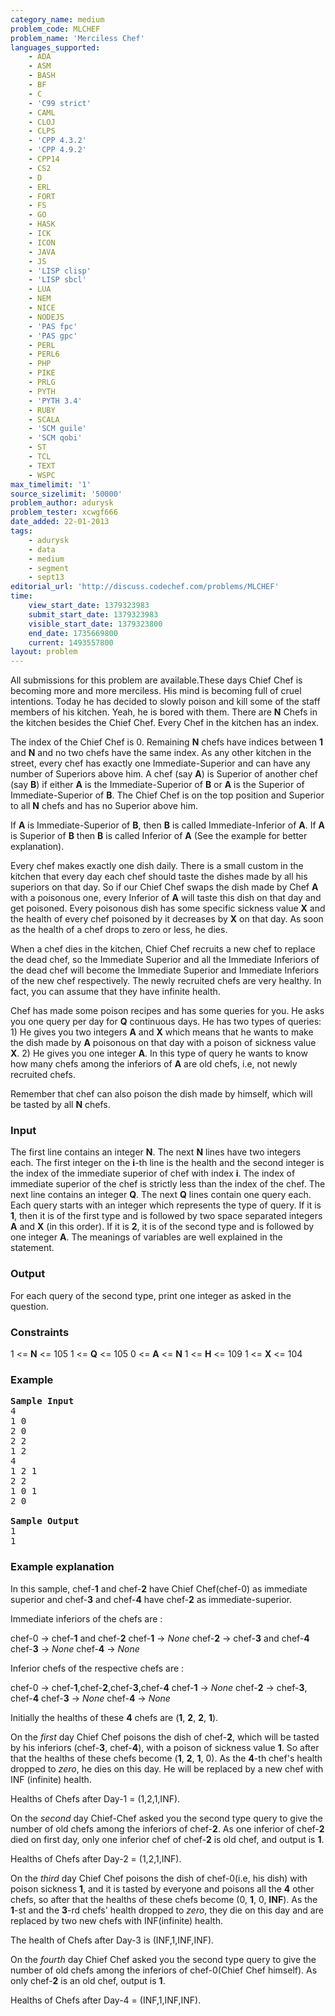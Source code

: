 ```yaml
---
category_name: medium
problem_code: MLCHEF
problem_name: 'Merciless Chef'
languages_supported:
    - ADA
    - ASM
    - BASH
    - BF
    - C
    - 'C99 strict'
    - CAML
    - CLOJ
    - CLPS
    - 'CPP 4.3.2'
    - 'CPP 4.9.2'
    - CPP14
    - CS2
    - D
    - ERL
    - FORT
    - FS
    - GO
    - HASK
    - ICK
    - ICON
    - JAVA
    - JS
    - 'LISP clisp'
    - 'LISP sbcl'
    - LUA
    - NEM
    - NICE
    - NODEJS
    - 'PAS fpc'
    - 'PAS gpc'
    - PERL
    - PERL6
    - PHP
    - PIKE
    - PRLG
    - PYTH
    - 'PYTH 3.4'
    - RUBY
    - SCALA
    - 'SCM guile'
    - 'SCM qobi'
    - ST
    - TCL
    - TEXT
    - WSPC
max_timelimit: '1'
source_sizelimit: '50000'
problem_author: adurysk
problem_tester: xcwgf666
date_added: 22-01-2013
tags:
    - adurysk
    - data
    - medium
    - segment
    - sept13
editorial_url: 'http://discuss.codechef.com/problems/MLCHEF'
time:
    view_start_date: 1379323983
    submit_start_date: 1379323983
    visible_start_date: 1379323800
    end_date: 1735669800
    current: 1493557800
layout: problem
---
```

All submissions for this problem are available.These days Chief Chef is becoming more and more merciless. His mind is becoming full of cruel intentions. Today he has decided to slowly poison and kill some of the staff members of his kitchen. Yeah, he is bored with them. There are **N** Chefs in the kitchen besides the Chief Chef. Every Chef in the kitchen has an index.

The index of the Chief Chef is 0. Remaining **N** chefs have indices between **1** and **N** and no two chefs have the same index. As any other kitchen in the street, every chef has exactly one Immediate-Superior and can have any number of Superiors above him. A chef (say **A**) is Superior of another chef (say **B**) if either **A** is the Immediate-Superior of **B** or **A** is the Superior of Immediate-Superior of **B**. The Chief Chef is on the top position and Superior to all **N** chefs and has no Superior above him.

If **A** is Immediate-Superior of **B**, then **B** is called Immediate-Inferior of **A**. If **A** is Superior of **B** then **B** is called Inferior of **A** (See the example for better explanation).

Every chef makes exactly one dish daily. There is a small custom in the kitchen that every day each chef should taste the dishes made by all his superiors on that day. So if our Chief Chef swaps the dish made by Chef **A** with a poisonous one, every Inferior of **A** will taste this dish on that day and get poisoned. Every poisonous dish has some specific sickness value **X** and the health of every chef poisoned by it decreases by **X** on that day. As soon as the health of a chef drops to zero or less, he dies.

When a chef dies in the kitchen, Chief Chef recruits a new chef to replace the dead chef, so the Immediate Superior and all the Immediate Inferiors of the dead chef will become the Immediate Superior and Immediate Inferiors of the new chef respectively. The newly recruited chefs are very healthy. In fact, you can assume that they have infinite health.

Chef has made some poison recipes and has some queries for you. He asks you one query per day for **Q** continuous days. He has two types of queries: 
1\) He gives you two integers **A** and **X** which means that he wants to make the dish made by **A** poisonous on that day with a poison of sickness value **X**. 
2\) He gives you one integer **A**. In this type of query he wants to know how many chefs among the inferiors of **A** are old chefs, i.e, not newly recruited chefs.

Remember that chef can also poison the dish made by himself, which will be tasted by all **N** chefs.

### Input

The first line contains an integer **N**.
The next **N** lines have two integers each. The first integer on the **i**-th line is the health and the second integer is the index of the immediate superior of chef with index **i**.
The index of immediate superior of the chef is strictly less than the index of the chef.
The next line contains an integer **Q**.
The next **Q** lines contain one query each. Each query starts with an integer which represents the type of query. If it is **1**, then it is of the first type and is followed by two space separated integers **A** and **X** (in this order). If it is **2**, it is of the second type and is followed by one integer **A**. 
The meanings of variables are well explained in the statement.

### Output

For each query of the second type, print one integer as asked in the question.

### Constraints

1 &lt;= **N** &lt;= 105
1 &lt;= **Q** &lt;= 105
0 &lt;= **A** &lt;= **N**
1 &lt;= **H** &lt;= 109
1 &lt;= **X** &lt;= 104

### Example

<pre>
<b>Sample Input</b>
4
1 0
2 0
2 2
1 2
4
1 2 1
2 2
1 0 1
2 0

<b>Sample Output</b>
1
1
</pre>
### Example explanation

In this sample, chef-**1** and chef-**2** have Chief Chef(chef-0) as immediate superior and chef-**3** and chef-**4** have chef-**2** as immediate-superior.

Immediate inferiors of the chefs are :

chef-0 -&gt; chef-**1** and chef-**2**
chef-**1** -&gt; *None*
chef-**2** -&gt; chef-**3** and chef-**4**
chef-**3** -&gt; *None*
chef-**4** -&gt; *None*

Inferior chefs of the respective chefs are :

chef-0 -&gt; chef-**1**,chef-**2**,chef-**3**,chef-**4**
chef-**1** -&gt; *None*
chef-**2** -&gt; chef-**3**, chef-**4**
chef-**3** -&gt; *None*
chef-**4** -&gt; *None*

Initially the healths of these **4** chefs are (**1**, **2**, **2**, **1**).

On the *first* day Chief Chef poisons the dish of chef-**2**, which will be tasted by his inferiors 
 (chef-**3**, chef-**4**), with a poison of sickness value **1**. So after that the healths of these chefs become (**1**, **2**, **1**, 0).
As the **4**-th chef's health dropped to *zero*, he dies on this day. He will be replaced by a new chef with INF (infinite) health.

Healths of Chefs after Day-1 = (1,2,1,INF).

On the *second* day Chief-Chef asked you the second type query to give the number of old chefs among the inferiors of chef-**2**. As one inferior of chef-**2** died on first day, only one inferior chef of chef-**2**
is old chef, and output is **1**.

Healths of Chefs after Day-2 = (1,2,1,INF).

On the *third* day Chief Chef poisons the dish of chef-0(i.e, his dish) with poison sickness **1**, and it is tasted by everyone and poisons all the **4** other chefs, so after that the healths of these chefs
 become (0, **1**, 0, **INF**). As the **1**-st and the **3**-rd chefs' health dropped to *zero*, they die on this day and are replaced by two new chefs with INF(infinite) health.

The health of Chefs after Day-3 is (INF,1,INF,INF).

On the *fourth* day Chief Chef asked you the second type query to give the number of old chefs among the inferiors of chef-0(Chief Chef himself). As only chef-**2** is an old chef, output is **1**.

Healths of Chefs after Day-4 = (INF,1,INF,INF).
